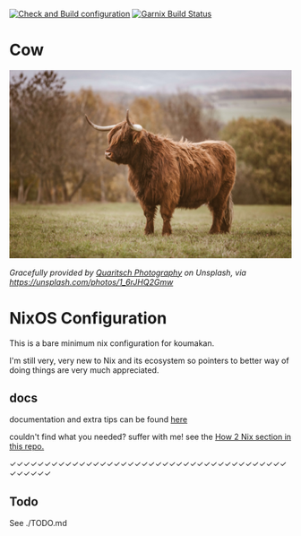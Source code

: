 [![Check and Build configuration](https://github.com/soopyc/nix-on-koumakan/actions/workflows/build.yaml/badge.svg?branch=main)](https://github.com/soopyc/nix-on-koumakan/actions/workflows/build.yaml)
[![Garnix Build Status](https://img.shields.io/endpoint.svg?url=https%3A%2F%2Fgarnix.io%2Fapi%2Fbadges%2Fsoopyc%2Fnix-on-koumakan)](https://garnix.io)

# Cow
![a yak on some grass](docs/src/images/quaritsch-photography-1_6rJHQ2Gmw-unsplash.jpg)

*Gracefully provided by [Quaritsch Photography](https://unsplash.com/@quaritsch) on Unsplash, via https://unsplash.com/photos/1_6rJHQ2Gmw*

# NixOS Configuration
This is a bare minimum nix configuration for koumakan.

I'm still very, very new to Nix and its ecosystem so pointers to better
way of doing things are very much appreciated.

## docs
documentation and extra tips can be found [here](docs/)

couldn't find what you needed? suffer with me! see the
[How 2 Nix section in this repo.](https://github.com/hlissner/dotfiles#frequently-asked-questions)

✓✓✓✓✓✓✓✓✓✓✓✓✓✓✓✓✓✓✓✓✓✓✓✓✓✓✓✓✓✓✓✓✓✓✓✓✓✓✓✓✓✓✓✓✓✓

## Todo
See ./TODO.md
